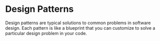 # Design Patterns
Design patterns are typical solutions to common problems in software design. Each pattern is like a blueprint that you can customize to solve a particular design problem in your code.
